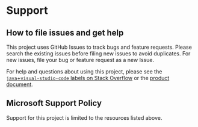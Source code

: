 # Support

## How to file issues and get help  

This project uses GitHub Issues to track bugs and feature requests. Please search the existing 
issues before filing new issues to avoid duplicates.  For new issues, file your bug or 
feature request as a new Issue.

For help and questions about using this project, please see the [`java`+`visual-studio-code` labels on Stack Overflow](https://stackoverflow.com/questions/tagged/visual-studio-code+java) or the [product document](https://code.visualstudio.com/docs/languages/java).

## Microsoft Support Policy  

Support for this project is limited to the resources listed above.

